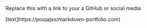 Replace this with a link to your a GitHub or social media 

[text]https://poojajss/markdown-portfolio.com)


